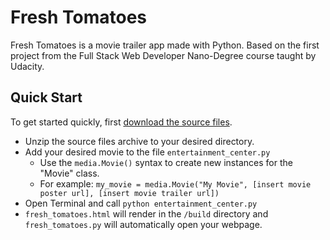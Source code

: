 # Fresh Tomatoes

Fresh Tomatoes is a movie trailer app made with Python. Based on the first project from the Full Stack Web Developer Nano-Degree course taught by Udacity.

## Quick Start

To get started quickly, first [download the source files](https://github.com/yramocan/fresh-tomatoes/archive/fresh_tomatoes_dist.zip).

* Unzip the source files archive to your desired directory.
* Add your desired movie to the file `entertainment_center.py`
  * Use the `media.Movie()` syntax to create new instances for the "Movie" class.
  * For example: `my_movie = media.Movie("My Movie", [insert movie poster url], [insert movie trailer url])`
* Open Terminal and call `python entertainment_center.py`
* `fresh_tomatoes.html` will render in the `/build` directory and `fresh_tomatoes.py` will automatically open your webpage.
